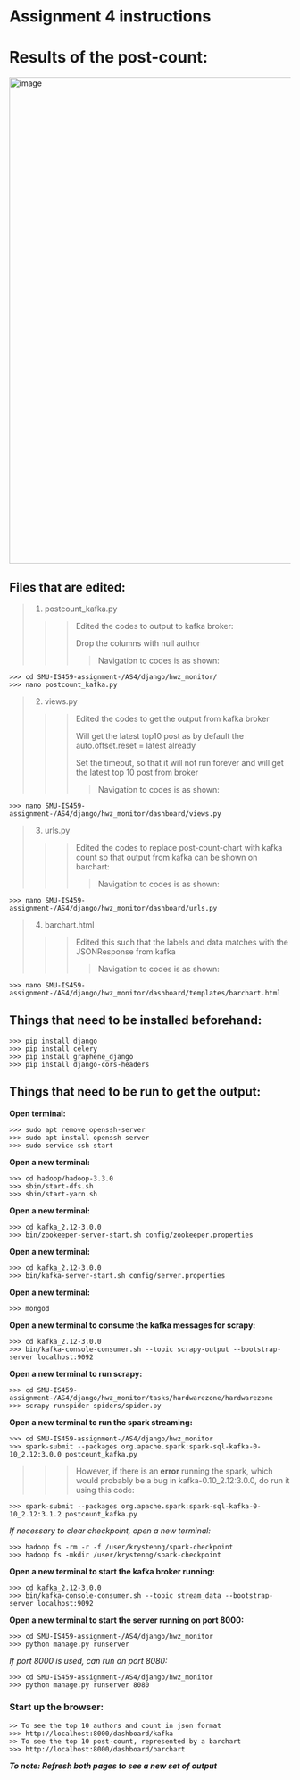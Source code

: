 # Assignment 4 instructions

# Results of the post-count:
<img width="871" alt="image" src="https://user-images.githubusercontent.com/79707828/142149752-12859fe0-c54b-4178-a644-bb3e0d8e2e76.png">


## Files that are edited:

> 1. postcount_kafka.py
> >> Edited the codes to output to kafka broker:
> >> 
> >> Drop the columns with null author
> >> > Navigation to codes is as shown:
```
>>> cd SMU-IS459-assignment-/AS4/django/hwz_monitor/
>>> nano postcount_kafka.py
```

> 2. views.py
> >> Edited the codes to get the output from kafka broker
> >> 
> >> Will get the latest top10 post as by default the auto.offset.reset = latest already
> >> 
> >> Set the timeout, so that it will not run forever and will get the latest top 10 post from broker
> >> > Navigation to codes is as shown:
```
>>> nano SMU-IS459-assignment-/AS4/django/hwz_monitor/dashboard/views.py
```

> 3. urls.py
>  >> Edited the codes to replace post-count-chart with kafka count so that output from kafka can be shown on barchart:
>  >> > Navigation to codes is as shown:
```
>>> nano SMU-IS459-assignment-/AS4/django/hwz_monitor/dashboard/urls.py 
```

> 4. barchart.html
> >> Edited this such that the labels and data matches with the JSONResponse from kafka
> >> > Navigation to codes is as shown:
```
>>> nano SMU-IS459-assignment-/AS4/django/hwz_monitor/dashboard/templates/barchart.html
```

## Things that need to be installed beforehand:
```
>>> pip install django
>>> pip install celery
>>> pip install graphene_django
>>> pip install django-cors-headers
```

## Things that need to be run to get the output:

**Open terminal:**
```
>>> sudo apt remove openssh-server
>>> sudo apt install openssh-server
>>> sudo service ssh start
```

**Open a new terminal:**
```
>>> cd hadoop/hadoop-3.3.0
>>> sbin/start-dfs.sh
>>> sbin/start-yarn.sh
```

**Open a new terminal:**
```
>>> cd kafka_2.12-3.0.0
>>> bin/zookeeper-server-start.sh config/zookeeper.properties
```

**Open a new terminal:**
```
>>> cd kafka_2.12-3.0.0
>>> bin/kafka-server-start.sh config/server.properties
```

**Open a new terminal:**
```
>>> mongod
```

**Open a new terminal to consume the kafka messages for scrapy:**
```
>>> cd kafka_2.12-3.0.0
>>> bin/kafka-console-consumer.sh --topic scrapy-output --bootstrap-server localhost:9092
```

**Open a new terminal to run scrapy:**
```
>>> cd SMU-IS459-assignment-/AS4/django/hwz_monitor/tasks/hardwarezone/hardwarezone
>>> scrapy runspider spiders/spider.py
```

**Open a new terminal to run the spark streaming:**
```
>>> cd SMU-IS459-assignment-/AS4/django/hwz_monitor
>>> spark-submit --packages org.apache.spark:spark-sql-kafka-0-10_2.12:3.0.0 postcount_kafka.py
```
>>> However, if there is an **error** running the spark, which would probably be a bug in kafka-0.10_2.12:3.0.0, do run it using this code:
```
>>> spark-submit --packages org.apache.spark:spark-sql-kafka-0-10_2.12:3.1.2 postcount_kafka.py
```

*If necessary to clear checkpoint, open a new terminal:*
```
>>> hadoop fs -rm -r -f /user/krystenng/spark-checkpoint
>>> hadoop fs -mkdir /user/krystenng/spark-checkpoint
```

**Open a new terminal to start the kafka broker running:**
```
>>> cd kafka_2.12-3.0.0
>>> bin/kafka-console-consumer.sh --topic stream_data --bootstrap-server localhost:9092
```

**Open a new terminal to start the server running on port 8000:**
```
>>> cd SMU-IS459-assignment-/AS4/django/hwz_monitor
>>> python manage.py runserver
```
*If port 8000 is used, can run on port 8080:*
```
>>> cd SMU-IS459-assignment-/AS4/django/hwz_monitor
>>> python manage.py runserver 8080
```

### Start up the browser:
```
>> To see the top 10 authors and count in json format
>>> http://localhost:8000/dashboard/kafka
>> To see the top 10 post-count, represented by a barchart
>>> http://localhost:8000/dashboard/barchart
```
***To note: Refresh both pages to see a new set of output***










